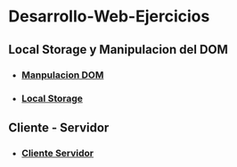 # Desarrollo-Web-Ejercicios
## Local Storage y Manipulacion del DOM
* ### [Manpulacion DOM ](https://github.com/FranklinJPC/Desarrollo-Web-Ejercicios/blob/main/DOM.md)
* ### [Local Storage](https://github.com/FranklinJPC/Desarrollo-Web-Ejercicios/blob/main/LocalStorage.md)

## Cliente - Servidor
* ### [Cliente Servidor](https://github.com/FranklinJPC/Desarrollo-Web-Ejercicios/blob/main/Taller%20Cl-7/Cliente-Servidor/ClienteServidor.md)
